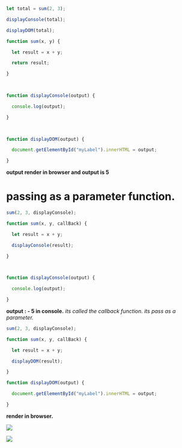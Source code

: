 
```js
let total = sum(2, 3);

displayConsole(total);

displayDOM(total);

function sum(x, y) {

  let result = x + y;

  return result;

}

  

function displayConsole(output) {

  console.log(output);

}

  

function displayDOM(output) {

  document.getElementById("myLabel").innerHTML = output;

}
```

**output render in browser and output is 5**

# passing as a parameter function.

```js
sum(2, 3, displayConsole);

function sum(x, y, callBack) {

  let result = x + y;

  displayConsole(result);

}

  

function displayConsole(output) {

  console.log(output);

}
```
**output : - 5 in console.**
*its called the callback function. its pass as a parameter.*


```js
sum(2, 3, displayConsole);

function sum(x, y, callBack) {

  let result = x + y;

  displayDOM(result);

}

function displayDOM(output) {

  document.getElementById("myLabel").innerHTML = output;

}
```

**render in browser.**


![](https://i.imgur.com/Lblm35X.png)


![](https://i.imgur.com/8Vhiagr.png)
